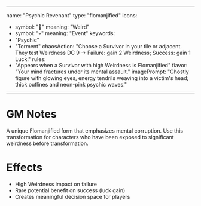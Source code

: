 
---
name: "Psychic Revenant"
type: "flomanjified"
icons:
  - symbol: "🔮"
    meaning: "Weird"
  - symbol: "💀"
    meaning: "Event"
keywords:
  - "Psychic"
  - "Torment"
chaosAction: "Choose a Survivor in your tile or adjacent. They test Weirdness DC 9 → Failure: gain 2 Weirdness; Success: gain 1 Luck."
rules:
  - "Appears when a Survivor with high Weirdness is Flomanjified"
flavor: "Your mind fractures under its mental assault."
imagePrompt: "Ghostly figure with glowing eyes, energy tendrils weaving into a victim's head; thick outlines and neon-pink psychic waves."
---

# GM Notes

A unique Flomanjified form that emphasizes mental corruption. Use this transformation for characters who have been exposed to significant weirdness before transformation.

# Effects

- High Weirdness impact on failure
- Rare potential benefit on success (luck gain)
- Creates meaningful decision space for players
